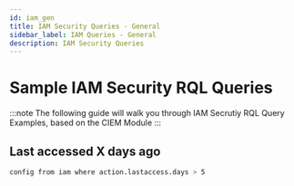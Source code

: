 ```yaml
---
id: iam_gen
title: IAM Security Queries - General
sidebar_label: IAM Queries - General
description: IAM Security Queries
---
```


# Sample IAM Security RQL Queries

:::note
The following guide will walk you through IAM Secrutiy RQL Query Examples, based on the CIEM Module
:::

## Last accessed X days ago

```bash
config from iam where action.lastaccess.days > 5
```
